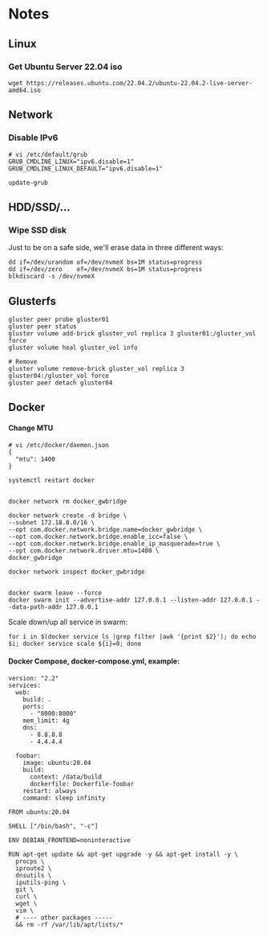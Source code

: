 # Notes

## Linux

### Get Ubuntu Server 22.04 iso
```
wget https://releases.ubuntu.com/22.04.2/ubuntu-22.04.2-live-server-amd64.iso
```

## Network

### Disable IPv6
```
# vi /etc/default/grub
GRUB_CMDLINE_LINUX="ipv6.disable=1"
GRUB_CMDLINE_LINUX_DEFAULT="ipv6.disable=1"

update-grub
```

## HDD/SSD/...

### Wipe SSD disk
Just to be on a safe side, we'll erase data in three different ways:
```
dd if=/dev/urandom of=/dev/nvmeX bs=1M status=progress
dd if=/dev/zero    of=/dev/nvmeX bs=1M status=progress
blkdiscard -s /dev/nvmeX
```

## Glusterfs
```
gluster peer probe gluster01
gluster peer status
gluster volume add-brick gluster_vol replica 3 gluster01:/gluster_vol force
gluster volume heal gluster_vol info

# Remove
gluster volume remove-brick gluster_vol replica 3 gluster04:/gluster_vol force
gluster peer detach gluster04
```

## Docker
#### Change MTU
```
# vi /etc/docker/daemon.json
{
  "mtu": 1400
}

systemctl restart docker


docker network rm docker_gwbridge

docker network create -d bridge \
--subnet 172.18.0.0/16 \
--opt com.docker.network.bridge.name=docker_gwbridge \
--opt com.docker.network.bridge.enable_icc=false \
--opt com.docker.network.bridge.enable_ip_masquerade=true \
--opt com.docker.network.driver.mtu=1400 \
docker_gwbridge

docker network inspect docker_gwbridge


docker swarm leave --force
docker swarm init --advertise-addr 127.0.0.1 --listen-addr 127.0.0.1 --data-path-addr 127.0.0.1
```

Scale down/up all service in swarm:
```
for i in $(docker service ls |grep filter |awk '{print $2}'); do echo $i; docker service scale ${i}=0; done
```

#### Docker Compose, docker-compose.yml, example:
```
version: "2.2"
services:
  web:
    build: .
    ports:
      - "8000:8000"
    mem_limit: 4g
    dns:
      - 8.8.8.8
      - 4.4.4.4

  foobar:
    image: ubuntu:20.04
    build:
      context: /data/build
      dockerfile: Dockerfile-foobar
    restart: always
    command: sleep infinity
```

```
FROM ubuntu:20.04

SHELL ["/bin/bash", "-c"]

ENV DEBIAN_FRONTEND=noninteractive

RUN apt-get update && apt-get upgrade -y && apt-get install -y \
  procps \
  iproute2 \
  dnsutils \
  iputils-ping \
  git \
  curl \
  wget \
  vim \
  # ---- other packages -----
  && rm -rf /var/lib/apt/lists/*
```
